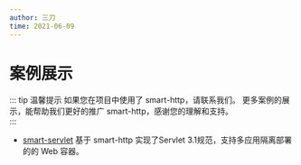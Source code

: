 ```yaml
---
author: 三刀
time: 2021-06-09
---
```

# 案例展示
::: tip 温馨提示
如果您在项目中使用了 smart-http，请联系我们。
更多案例的展示，能帮助我们更好的推广 smart-http，感谢您的理解和支持。    
:::

- [smart-servlet](https://gitee.com/smartboot/smart-servlet) 基于 smart-http 实现了Servlet 3.1规范，支持多应用隔离部署的的 Web 容器。